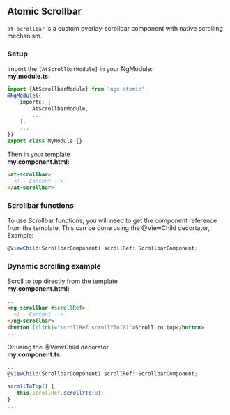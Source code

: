 ## Atomic Scrollbar

`at-scrollbar` is a custom overlay-scrollbar component with native scrolling mechanism.

### Setup
Import the `[AtScrollbarModule]` in your NgModule:<br>
**my.module.ts:**
```typescript
import {AtScrollbarModule} from 'ngx-atomic';
@NgModule({
    imports: [
        AtScrollbarModule,
        ...
    ],
    ...
})
export class MyModule {}
```

Then in your template<br>
**my.component.html:**
```html
<at-scrollbar>
  <!-- Content -->
</at-scrollbar>
```

### Scrollbar functions
To use Scrollbar functions, you will need to get the component reference from the template. This can be done using the 
@ViewChild decortator, Example:
```typescript
@ViewChild(ScrollbarComponent) scrollRef: ScrollbarComponent;
```


### Dynamic scrolling example
Scroll to top directly from the template<br>
**my.component.html:**
```html
...
<ng-scrollbar #scrollRef>
  <!-- Content -->
</ng-scrollbar>
<button (click)="scrollRef.scrollYTo(0)">Scroll to top</button>
...
```

Or using the @ViewChild decorator<br>
**my.component.ts:**
```typescript
...
@ViewChild(ScrollbarComponent) scrollRef: ScrollbarComponent;

scrollToTop() {
   this.scrollRef.scrollYTo(0);
}
...
```
